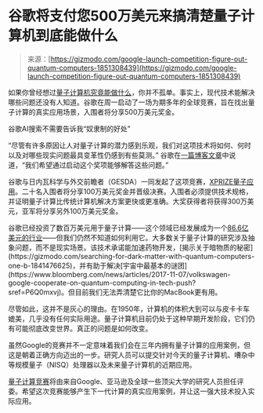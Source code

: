 <!--yml

category: 未分类

date: 2024-05-27 14:39:14

-->

# 谷歌将支付您500万美元来搞清楚量子计算机到底能做什么

> 来源：[https://gizmodo.com/google-launch-competition-figure-out-quantum-computers-1851308439](https://gizmodo.com/google-launch-competition-figure-out-quantum-computers-1851308439)

如果你曾经想过[量子计算机究竟能做什么](https://gizmodo.com/what-the-hell-is-a-quantum-computer-and-how-excited-sho-1819296509)，你并不孤单。事实上，现代技术能解决哪些问题还没有人知道。谷歌在周一启动了一场为期多年的全球竞赛，旨在找出量子计算的真实应用场景，入围者将分享500万美元奖金。

谷歌AI搜索不需要告诉我“奴隶制的好处”

<track kind="captions" label="English" src="https://kinja.com/api/videoupload/caption/21094.vtt" srclang="en">

“尽管有许多原因让人对量子计算的潜力感到乐观，我们对这项技术将如何、何时以及对哪些现实问题最具变革性仍感到有些莫测。” 谷歌在[一篇博客文章](https://blog.google/technology/research/google-gesda-and-xprize-launch-new-competition-in-quantum-applications/)中说道，“我们希望通过启动这个奖项能够解答这些问题。”

谷歌与日内瓦科学与外交前瞻者（GESDA）一同发起了这项竞赛，[XPRIZE量子应用](https://www.xprize.org/prizes/qc-apps)。二十名入围者将分享100万美元奖金并晋级决赛。入围者必须提供技术规格，并证明量子计算比传统计算机解决方案更快或更准确。大奖获得者将获得300万美元，亚军将分享另外100万美元奖金。

谷歌已经投资了数百万美元用于量子计算——这个领域已经发展成为一个[86.6亿美元的行业](https://www.marketsandmarkets.com/Market-Reports/quantum-computing-market-144888301.html#:~:text=The%20global%20quantum%20computing%20market,trend%20analysis%20of%20the%20market.)——但我们仍然不知道如何利用它。大多数关于量子计算的研究涉及抽象问题，而不是现实场景。该技术承诺能加速药物开发，[揭示关于暗物质的秘密](https://gizmodo.com/searching-for-dark-matter-with-quantum-computers-one-b-1841476625)，并有助于解决[宇宙中最基本的谜团](https://www.bloomberg.com/news/articles/2017-11-07/volkswagen-google-cooperate-on-quantum-computing-in-tech-push?sref=P6Q0mxvj)。但目前我们无法弄清楚它比你的MacBook更有用。

尽管如此，这并不是灰心的理由。在1950年，计算机的体积大到可以与皮卡卡车媲美，几乎没有任何实际用途。量子计算机目前仍处于这种早期开发阶段，它们仍有可能彻底改变世界。真正的问题是如何改变。

虽然Google的竞赛并不一定意味着我们会在三年内拥有量子计算的应用案例，但这是朝着正确方向迈出的一步。研究人员可以提交针对今天的量子计算机、嘈杂中等规模量子（NISQ）处理器以及未来量子计算机的近期应用。

[量子计算竞赛](https://www.xprize.org/prizes/qc-apps)将由来自Google、亚马逊及全球一些顶尖大学的研究人员担任评委。希望这次竞赛能够产生下一代计算的真实应用案例，并让这一强大技术投入实际应用。

